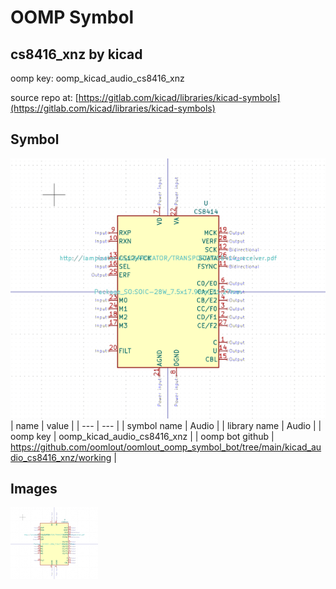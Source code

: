 # OOMP Symbol  
## cs8416_xnz  by kicad  
  
oomp key: oomp_kicad_audio_cs8416_xnz  
  
source repo at: [https://gitlab.com/kicad/libraries/kicad-symbols](https://gitlab.com/kicad/libraries/kicad-symbols)  
## Symbol  
  
[![working.png](working_600.png)](working.png)  
| name | value | 
| --- | --- | 
| symbol name | Audio | 
| library name | Audio | 
| oomp key | oomp_kicad_audio_cs8416_xnz | 
| oomp bot github | https://github.com/oomlout/oomlout_oomp_symbol_bot/tree/main/kicad_audio_cs8416_xnz/working | 
## Images  
  
[![working.png](working_140.png)](working.png)  
